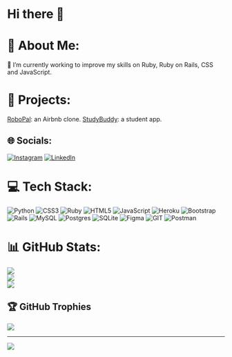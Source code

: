 ### <h1>Hi there 👋</h1>

# 💫 About Me:
🌱 I’m currently working to improve my skills on Ruby, Ruby on Rails, CSS and JavaScript.

# 🚀 Projects:
<a href="https://robopal-728743dc042a.herokuapp.com/">RoboPal</a>: an Airbnb clone.
<a href="http://www.mystuddybuddy.me/">StudyBuddy</a>: a student app.

## 🌐 Socials:
[![Instagram](https://img.shields.io/badge/Instagram-%23E4405F.svg?logo=Instagram&logoColor=white)](https://instagram.com/giovanenery) [![LinkedIn](https://img.shields.io/badge/LinkedIn-%230077B5.svg?logo=linkedin&logoColor=white)](https://linkedin.com/in/giovane-nery-b99268162) 

# 💻 Tech Stack:
![Python](https://img.shields.io/badge/python-3670A0?style=for-the-badge&logo=python&logoColor=ffdd54) ![CSS3](https://img.shields.io/badge/css3-%231572B6.svg?style=for-the-badge&logo=css3&logoColor=white) ![Ruby](https://img.shields.io/badge/ruby-%23CC342D.svg?style=for-the-badge&logo=ruby&logoColor=white) ![HTML5](https://img.shields.io/badge/html5-%23E34F26.svg?style=for-the-badge&logo=html5&logoColor=white) ![JavaScript](https://img.shields.io/badge/javascript-%23323330.svg?style=for-the-badge&logo=javascript&logoColor=%23F7DF1E) ![Heroku](https://img.shields.io/badge/heroku-%23430098.svg?style=for-the-badge&logo=heroku&logoColor=white) ![Bootstrap](https://img.shields.io/badge/bootstrap-%23563D7C.svg?style=for-the-badge&logo=bootstrap&logoColor=white) ![Rails](https://img.shields.io/badge/rails-%23CC0000.svg?style=for-the-badge&logo=ruby-on-rails&logoColor=white) ![MySQL](https://img.shields.io/badge/mysql-%2300f.svg?style=for-the-badge&logo=mysql&logoColor=white) ![Postgres](https://img.shields.io/badge/postgres-%23316192.svg?style=for-the-badge&logo=postgresql&logoColor=white) ![SQLite](https://img.shields.io/badge/sqlite-%2307405e.svg?style=for-the-badge&logo=sqlite&logoColor=white) 	![Figma](https://img.shields.io/badge/figma-%23F24E1E.svg?style=for-the-badge&logo=figma&logoColor=white) ![GIT](https://img.shields.io/badge/Git-fc6d26?style=for-the-badge&logo=git&logoColor=white) ![Postman](https://img.shields.io/badge/Postman-FF6C37?style=for-the-badge&logo=postman&logoColor=white)
# 📊 GitHub Stats:
![](https://github-readme-stats.vercel.app/api?username=GiovaneNery&theme=default&hide_border=false&include_all_commits=false&count_private=false)<br/>
![](https://github-readme-streak-stats.herokuapp.com/?user=GiovaneNery&theme=default&hide_border=false)<br/>
![](https://github-readme-stats.vercel.app/api/top-langs/?username=GiovaneNery&theme=default&hide_border=false&include_all_commits=false&count_private=false&layout=compact)

## 🏆 GitHub Trophies
![](https://github-profile-trophy.vercel.app/?username=GiovaneNery&theme=dark&no-frame=false&no-bg=false&margin-w=4)

---
[![](https://visitcount.itsvg.in/api?id=GiovaneNery&icon=1&color=12)](https://visitcount.itsvg.in)

<!-- Proudly created with GPRM ( https://gprm.itsvg.in ) -->
